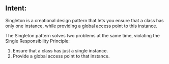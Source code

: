 ## Intent:
Singleton is a creational design pattern that lets you ensure that a class has only one instance,
while providing a global access point to this instance.

The Singleton pattern solves two problems at the same time, violating the Single Responsibility Principle:
1. Ensure that a class has just a single instance.
2. Provide a global access point to that instance.
